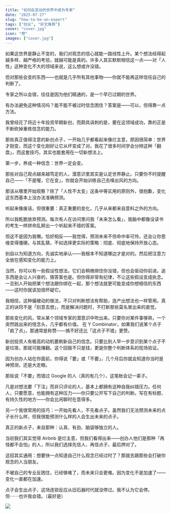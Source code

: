 ```yaml
---
title: "如何在变动的世界中成为专家"
date: "2025-07-27"
slug: "how-to-be-an-expert"
tags: ["创业", "好文推荐"]
cover: "cover.jpg"
icon: "😎"
images: ["cover.jpg"]
---
```

如果这世界是静止不变的，我们对观念的信心就能一路线性上升。某个想法经得起越多样、越严格的考验，就越可能是真的。许多人其实默默相信这一点——对「人性」这种变化不大的领域来说，这么想或许没错。



但对那些会变的东西——也就是几乎所有其他事物——你就不能再这样信任自己的判断了。



专家之所以会错，往往是因为他们精通的，是一个早已过期的世界。



有办法避免这种情况吗？能不能不被过时信念困住？答案是——可以，但得靠一点方法。



我曾经花了将近十年投资早期新创，而颇具讽刺的是，要在这领域成功，靠的正是不断砍掉重练信念的能力。



那些真正值得注意的新创点子，一开始几乎都看起来像烂主意，原因很简单：世界才刚变，而这个变化刚好让它从坏变成了对。我花了很多时间学会分辨这种「翻盘」，而这套技巧，其实也能套用在一切新想法上。



第一步，养成一种信念：世界一定会变。



那些对自己观点越来越笃定的人，潜意识里其实是认定世界静止。只要你不时提醒自己——「不是喔，它在变」，你就会开始训练自己去嗅出风的方向。



那该从哪里开始观察？除了「人性不太变」这条中等实用的原则外，很抱歉，变化这东西基本上没办法准确预测。



听起来像废话，但很重要：真正重要的变化，几乎从来都来自意料之外的方向。



所以我乾脆放弃预测。每次有人在访问里问我「未来怎么看」，我脑中都像没读书的考生一样拼命乱掰出一个听起来不错的答案。



但这不是因为我懒。恰好相反——我觉得，预测未来不但命中率可怜，还会让你思维变得僵硬。与其乱猜，不如选择更实际的策略：彻底、彻底地保持开放心态。



别自以为知道方向，先诚实地承认——我根本不知道哪边才是对的。然后把注意力全放在感知变化的能力上。



当然，你可以有一些假设性想法。它们会稍微绑住你没错，但也会驱动你前进。追东西是会让人兴奋的，猜答案也是。但你得非常有纪律，不让这些假设变成执念。
一旦别人开始把某个想法跟你绑在一起，那个想法就更可能变成你想相信的东西——这时你就该加倍怀疑它。



我相信，这种偏被动的做法，不只对判断想法有帮助，连产出想法也一样管用。真正的诀窍不是「刻意去想」，而是解决问题时，不打断那些莫名冒出来的直觉。



那些变化的风，常从某个领域专家的潜意识中吹出来。只要你对某件事够熟，一个突然跳出来的怪念头，几乎都有价值。
在 Y Combinator，如果我们说某个点子「疯了点」，那通常是称赞——搞不好还比「这点子不错」更赞。



新创投资人有极高的动机要刷新自己的信念。只要比别人早一步意识到某个点子不是垃圾，那就可能赚翻。这个回报不只是钱，更是你整个判断体系的现场验证。



因为创办人站在你面前，你得说「要」或「不要」，几个月后你就会知道你当时是神预测，还是大走眼。



那些说「不要」而错过 Google 的人（真的有几个），这笔帐会记一辈子。



凡是对想法要「下注」而非只评论的人，基本上都拥有这种自我纠错压力。任何人，只要愿意，也能拥有这种压力——你只要公开写下自己的判断。写在有标题、有持久性的地方——你会比闲聊时在意得多。



另一个我很常用的技巧：一开始先看人，不先看点子。虽然我们无法预测未来的点子长什么样，但我很能预测什么样的人会生出未来的点子。



真正的新点子，来自那种：认真、有劲、脑袋够独立的人。



当初我们其实觉得 Airbnb 是烂主意，但我们看得出来——创办人他们是那种「再怪都不会怕」的人，所以我们选择先信人、再信点子，最后押对了。



这招其实通用：想要快一点知道自己什么观念已经过时了？那就去跟那些会打破你观念的人当朋友。



不被自己的专业反困住，已经够难了，而未来只会更难。因为变化不是加速了——变化一直都在加速。



点子会生出点子，这场连锁反应从旧石器时代就没停过。我不认为它会停。
但⋯⋯也许我会错。（最好是）




![](https://prod-files-secure.s3.us-west-2.amazonaws.com/112d0858-5090-4d34-a606-b75eb8d65fd2/46476355-9cf3-4e99-9b7a-3531bc426380/1000202064.png?X-Amz-Algorithm=AWS4-HMAC-SHA256&X-Amz-Content-Sha256=UNSIGNED-PAYLOAD&X-Amz-Credential=ASIAZI2LB466TB2QPHN5%2F20251022%2Fus-west-2%2Fs3%2Faws4_request&X-Amz-Date=20251022T093645Z&X-Amz-Expires=3600&X-Amz-Security-Token=IQoJb3JpZ2luX2VjEHEaCXVzLXdlc3QtMiJIMEYCIQCdJF5tg826ofGROM4EMwCfBW0ch3634GpM3WZqUGUGRQIhAKZaF9zJN%2FOE%2B11uW0kDIJWn2BpKSd5eJK1dMfaI2EjcKv8DCCoQABoMNjM3NDIzMTgzODA1IgxM%2FYulqExUXJFGA7oq3APJrxlcbofj1DTpt%2FjGSdI%2FcllYcDEyWYLR8drEtMVwlGrWWKRhg%2FyUwX1meMYX7FQG3NPXfpBdIBRCfSv6bgLrL410TBwoSTwdASXpnlJ8kAt90tGCvIY4LP%2FXQh5Y0wchYlZF%2BAwz%2FdGL44JCKYrLXiRNjcF2BAIUAXD1ZIZc017XwYgH%2FqmnSmBGfrlqnPpUgYYlj63lNPcnu400O9UlRCE8T2h42bMOoZ0Q2k2VPS4b6YtaT%2FGp3UFXDZbQC7R75A7Jfg58OCdmKtDMHVoM69cFUleUQ8i4ZQIJ6HwO4AoRge1BuZbzjLydJ0TSZ3MWtpu92LPiRFaNtL8hKLg0jJIOmbE9e1o5sNQWXQ9nmaBIkiMY3OJ3O8h3%2FU%2B%2FmYPmf1cx%2BoedGurHVI2%2FVCH9zSOrIealLTsIUDBQor7mBaQ%2B%2BlpzqceE%2Buo2y3TkdTgWzjl%2FT59AgCMtJ5cR%2BMIS16xEek5NpZKaPyh7f443iB3t3PKUmKwiHxQd4UWPRVccHjrx2bqCUjjXIgWbE6ZoNZeCnsTXxqADK2D7rvKdtx2FetEmT7D2iER85qS6WEp%2FVXXbBCpLbifMij74AQjt3QpJgxycxl7ppCNZjFJXPJI7QDH5pHEy0wyRWzCduOLHBjqkAYWNTAEI3b5OdSzYuysYEsd3anUy%2FYwSsSTPL8YxYkeClv5ilIItEb12BoXhFanKrBzPolyiLgWFQyugGdv6cdoK%2F2ZCnoVx1xaCVD29ioYNYsABdY1Gn5PoFDH9DZGMBUui2HUCEGvvmqOxnejeqxP89oHTuHxwsJ8qCQ%2F7zJYqqppgvzOzpof8RtXIQUtjLPWxBSnFMu9wZFfLlRW0S7GaJMf1&X-Amz-Signature=a42bb986e53433153d4242e655be33bf969859e43595aede2847d849ae08683f&X-Amz-SignedHeaders=host&x-amz-checksum-mode=ENABLED&x-id=GetObject)

